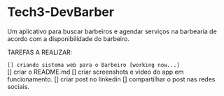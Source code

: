 # Tech3-DevBarber
Um aplicativo para buscar barbeiros e agendar serviços na barbearia de acordo com a disponibilidade do barbeiro.

TAREFAS A REALIZAR:

`[] criando sistema web para o Barbeiro [working now...]`<br/>
[] criar o README.md
[] criar screenshots e video do app em funcionamento.
[] criar post no linkedin
[] compartilhar o post nas redes sociais.

